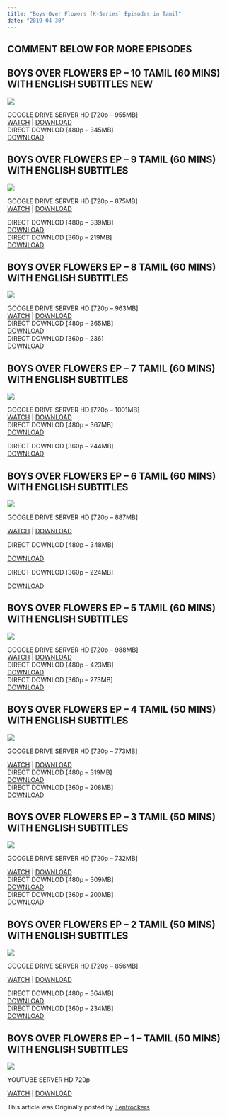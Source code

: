 ```yaml
---
title: "Boys Over Flowers [K-Series] Episodes in Tamil"
date: "2019-04-30"
---
```


## COMMENT BELOW FOR MORE EPISODES

## BOYS OVER FLOWERS EP – 10 TAMIL (60 MINS) WITH ENGLISH SUBTITLES NEW

[![](https://4.bp.blogspot.com/-JXrSEF-9ooA/XMg96B7OWoI/AAAAAAAABSU/U2g_MZVBWvYpBR9bZL7QQGSY2Bgv7D6jwCLcBGAs/s320/kkot10-077.jpg)](https://4.bp.blogspot.com/-JXrSEF-9ooA/XMg96B7OWoI/AAAAAAAABSU/U2g_MZVBWvYpBR9bZL7QQGSY2Bgv7D6jwCLcBGAs/s1600/kkot10-077.jpg)

GOOGLE DRIVE SERVER HD \[720p – 955MB\]  
[WATCH](https://clk.ink/sr5BBQ) | [DOWNLOAD](https://clk.ink/sr5BBQ)  
DIRECT DOWNLOD \[480p – 345MB\]  
[DOWNLOAD](https://clk.ink/Q6Bgh8P)

## BOYS OVER FLOWERS EP – 9 TAMIL (60 MINS) WITH ENGLISH SUBTITLES

[![](https://3.bp.blogspot.com/-SOfqex-UEgA/XK8hyyYPF3I/AAAAAAAABOw/VpjS2DrZqYU_eZUin-tjOxX1CsSBMkzXgCLcBGAs/s320/kkot9-035.jpg)](https://3.bp.blogspot.com/-SOfqex-UEgA/XK8hyyYPF3I/AAAAAAAABOw/VpjS2DrZqYU_eZUin-tjOxX1CsSBMkzXgCLcBGAs/s1600/kkot9-035.jpg)

GOOGLE DRIVE SERVER HD \[720p – 875MB\]  
[WATCH](https://clk.ink/YH5n) | [DOWNLOAD](https://clk.ink/YH5n)

DIRECT DOWNLOD \[480p – 339MB\]  
[DOWNLOAD](https://clk.ink/36PxJ1J)  
DIRECT DOWNLOD \[360p – 219MB\]  
[DOWNLOAD](https://clk.ink/6xoZb2f0)

## BOYS OVER FLOWERS EP – 8 TAMIL (60 MINS) WITH ENGLISH SUBTITLES

[![](https://3.bp.blogspot.com/-SyDU844LZyU/XJKBf_CVqKI/AAAAAAAABHc/JMaLKupbZ-Ad0dhVetNEZUepyk8yDhBDgCLcBGAs/s320/02c8b7f1e1772280395261a495bc17fd6cc1576a.jpg)](https://3.bp.blogspot.com/-SyDU844LZyU/XJKBf_CVqKI/AAAAAAAABHc/JMaLKupbZ-Ad0dhVetNEZUepyk8yDhBDgCLcBGAs/s1600/02c8b7f1e1772280395261a495bc17fd6cc1576a.jpg)

GOOGLE DRIVE SERVER HD \[720p – 963MB\]  
[WATCH](https://clk.ink/Qr4tBq) | [DOWNLOAD](https://clk.ink/Qr4tBq)  
DIRECT DOWNLOD \[480p – 365MB\]  
[DOWNLOAD](https://clk.ink/nqa1nydU)  
DIRECT DOWNLOD \[360p – 236\]  
[DOWNLOAD](https://clk.ink/tRf81M)

## BOYS OVER FLOWERS EP – 7 TAMIL (60 MINS) WITH ENGLISH SUBTITLES

[![](https://4.bp.blogspot.com/-3WQAFKCtgEQ/XIULSEATRgI/AAAAAAAABFY/3xkFPbeklfswxLpZ3_1QTx4ffRPxm1wpACLcBGAs/s320/boys_before_flowers_07a.jpg)](https://4.bp.blogspot.com/-3WQAFKCtgEQ/XIULSEATRgI/AAAAAAAABFY/3xkFPbeklfswxLpZ3_1QTx4ffRPxm1wpACLcBGAs/s1600/boys_before_flowers_07a.jpg)

GOOGLE DRIVE SERVER HD \[720p – 1001MB\]  
[WATCH](https://clk.ink/6ja9F) | [DOWNLOAD](https://clk.ink/6ja9F)  
DIRECT DOWNLOD \[480p – 367MB\]  
[DOWNLOAD](https://clk.ink/SPmShbo)

DIRECT DOWNLOD \[360p – 244MB\]  
[DOWNLOAD](https://clk.ink/tBGsCnx)

## BOYS OVER FLOWERS EP – 6 TAMIL (60 MINS) WITH ENGLISH SUBTITLES

[![](https://2.bp.blogspot.com/-BkAD68qdWPo/XGVZkPQ9GtI/AAAAAAAAA9o/JkoFJfFn3VIUDfn4y_bKrziQACMoQDeRwCLcBGAs/s320/kkot6-029.jpg)](https://2.bp.blogspot.com/-BkAD68qdWPo/XGVZkPQ9GtI/AAAAAAAAA9o/JkoFJfFn3VIUDfn4y_bKrziQACMoQDeRwCLcBGAs/s1600/kkot6-029.jpg)

GOOGLE DRIVE SERVER HD \[720p – 887MB\]

[WATCH](https://clk.ink/TtqN) | [DOWNLOAD](https://clk.ink/TtqN)

DIRECT DOWNLOD \[480p – 348MB\]

[DOWNLOAD](https://clk.ink/1jaym7)

DIRECT DOWNLOD \[360p – 224MB\]

[DOWNLOAD](https://clk.ink/UvpH)

## BOYS OVER FLOWERS EP – 5 TAMIL (60 MINS) WITH ENGLISH SUBTITLES

[![](https://1.bp.blogspot.com/-AQjQfg2e3M4/XFhUJ_8R7rI/AAAAAAAAA24/eAk2jksmePURUF2VzU_I267nuFL1_Mr0wCLcBGAs/s320/maxresdefault2.jpg)](https://1.bp.blogspot.com/-AQjQfg2e3M4/XFhUJ_8R7rI/AAAAAAAAA24/eAk2jksmePURUF2VzU_I267nuFL1_Mr0wCLcBGAs/s1600/maxresdefault2.jpg)

GOOGLE DRIVE SERVER HD \[720p – 988MB\]  
[WATCH](https://clk.ink/r7sh) | [DOWNLOAD](https://clk.ink/r7sh)  
DIRECT DOWNLOD \[480p – 423MB\]  
[DOWNLOAD](https://clk.ink/arg98N)  
DIRECT DOWNLOD \[360p – 273MB\]  
[DOWNLOAD](https://clk.ink/4EkmZ4eA)

## BOYS OVER FLOWERS EP – 4 TAMIL (50 MINS) WITH ENGLISH SUBTITLES

[![](https://3.bp.blogspot.com/-rV0gBDlGNE4/XE_6CIiBhoI/AAAAAAAAA1s/mxHdH_pxim0hGzK9D2MbcwVnntuHq0eGwCLcBGAs/s320/kkot4-076.jpg)](https://3.bp.blogspot.com/-rV0gBDlGNE4/XE_6CIiBhoI/AAAAAAAAA1s/mxHdH_pxim0hGzK9D2MbcwVnntuHq0eGwCLcBGAs/s1600/kkot4-076.jpg)

GOOGLE DRIVE SERVER HD \[720p – 773MB\]

[WATCH](https://clk.ink/U1HiIuC) | [DOWNLOAD](https://clk.ink/U1HiIuC)  
DIRECT DOWNLOD \[480p – 319MB\]  
[DOWNLOAD](https://clk.ink/P7qAvJ40)  
DIRECT DOWNLOD \[360p – 208MB\]  
[DOWNLOAD](https://clk.ink/DuymcYf)

## BOYS OVER FLOWERS EP – 3 TAMIL (50 MINS) WITH ENGLISH SUBTITLES

[![](https://2.bp.blogspot.com/-PV5YY38l7rk/XEzCLbXiDKI/AAAAAAAAA08/hCwfVl_-AOIfj4fCHmNLheDK7xOgHC2ZgCLcBGAs/s320/d9c3bb47f2b2d51991c334bee3e01379.th.jpg)](https://2.bp.blogspot.com/-PV5YY38l7rk/XEzCLbXiDKI/AAAAAAAAA08/hCwfVl_-AOIfj4fCHmNLheDK7xOgHC2ZgCLcBGAs/s1600/d9c3bb47f2b2d51991c334bee3e01379.th.jpg)

GOOGLE DRIVE SERVER HD \[720p – 732MB\]

[WATCH](https://clk.ink/L5YO9GNa) | [DOWNLOAD](https://clk.ink/L5YO9GNa)  
DIRECT DOWNLOD \[480p – 309MB\]  
[DOWNLOAD](https://clk.ink/MiWeW)  
DIRECT DOWNLOD \[360p – 200MB\]  
[DOWNLOAD](https://clk.ink/u47xU)

## BOYS OVER FLOWERS EP – 2 TAMIL (50 MINS) WITH ENGLISH SUBTITLES

[![](https://1.bp.blogspot.com/-lsCcdJkJjhI/XEczi5QJvhI/AAAAAAAAAzE/acVk56bymx4bCHhjDuBv7GqeaORfGeGngCLcBGAs/s320/kkot2-112.jpg)](https://1.bp.blogspot.com/-lsCcdJkJjhI/XEczi5QJvhI/AAAAAAAAAzE/acVk56bymx4bCHhjDuBv7GqeaORfGeGngCLcBGAs/s1600/kkot2-112.jpg)

GOOGLE DRIVE SERVER HD \[720p – 856MB\]

[WATCH](https://clk.ink/aOPErEVC) | [DOWNLOAD](https://clk.ink/aOPErEVC)

DIRECT DOWNLOD \[480p – 364MB\]  
[DOWNLOAD](https://clk.ink/XN76vO2H)  
DIRECT DOWNLOD \[360p – 234MB\]  
[DOWNLOAD](https://clk.ink/h1cyAODH)

## BOYS OVER FLOWERS EP – 1 – TAMIL (50 MINS) WITH ENGLISH SUBTITLES

[![](https://3.bp.blogspot.com/-7n256LsKZh4/XERvaXZSqzI/AAAAAAAAAy4/GwO1glGz6LUYOBoNA5bliGU0Uc-t0tzvgCLcBGAs/s320/159016129_6c9bb2.jpg)](https://3.bp.blogspot.com/-7n256LsKZh4/XERvaXZSqzI/AAAAAAAAAy4/GwO1glGz6LUYOBoNA5bliGU0Uc-t0tzvgCLcBGAs/s1600/159016129_6c9bb2.jpg)

YOUTUBE SERVER HD 720p

[WATCH](https://clk.ink/TDqL) | [DOWNLOAD](https://clk.ink/TDqL)

This article was Originally posted by [Tentrockers](https://tentrockers.blogspot.com/)
